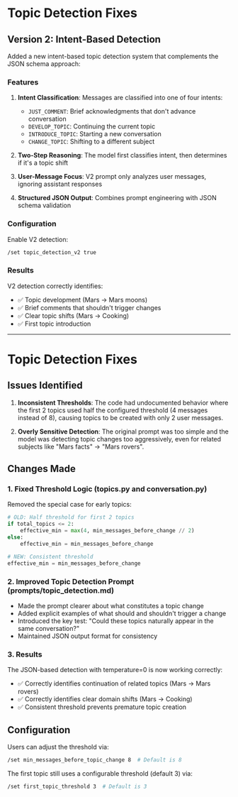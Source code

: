 # Topic Detection Fixes

## Version 2: Intent-Based Detection

Added a new intent-based topic detection system that complements the JSON schema approach:

### Features

1. **Intent Classification**: Messages are classified into one of four intents:
   - `JUST_COMMENT`: Brief acknowledgments that don't advance conversation
   - `DEVELOP_TOPIC`: Continuing the current topic
   - `INTRODUCE_TOPIC`: Starting a new conversation
   - `CHANGE_TOPIC`: Shifting to a different subject

2. **Two-Step Reasoning**: The model first classifies intent, then determines if it's a topic shift

3. **User-Message Focus**: V2 prompt only analyzes user messages, ignoring assistant responses

4. **Structured JSON Output**: Combines prompt engineering with JSON schema validation

### Configuration

Enable V2 detection:
```bash
/set topic_detection_v2 true
```

### Results

V2 detection correctly identifies:
- ✅ Topic development (Mars → Mars moons)
- ✅ Brief comments that shouldn't trigger changes
- ✅ Clear topic shifts (Mars → Cooking)
- ✅ First topic introduction

---

# Topic Detection Fixes

## Issues Identified

1. **Inconsistent Thresholds**: The code had undocumented behavior where the first 2 topics used half the configured threshold (4 messages instead of 8), causing topics to be created with only 2 user messages.

2. **Overly Sensitive Detection**: The original prompt was too simple and the model was detecting topic changes too aggressively, even for related subjects like "Mars facts" → "Mars rovers".

## Changes Made

### 1. Fixed Threshold Logic (topics.py and conversation.py)

Removed the special case for early topics:
```python
# OLD: Half threshold for first 2 topics
if total_topics <= 2:
    effective_min = max(4, min_messages_before_change // 2)
else:
    effective_min = min_messages_before_change

# NEW: Consistent threshold
effective_min = min_messages_before_change
```

### 2. Improved Topic Detection Prompt (prompts/topic_detection.md)

- Made the prompt clearer about what constitutes a topic change
- Added explicit examples of what should and shouldn't trigger a change
- Introduced the key test: "Could these topics naturally appear in the same conversation?"
- Maintained JSON output format for consistency

### 3. Results

The JSON-based detection with temperature=0 is now working correctly:
- ✅ Correctly identifies continuation of related topics (Mars → Mars rovers)
- ✅ Correctly identifies clear domain shifts (Mars → Cooking)
- ✅ Consistent threshold prevents premature topic creation

## Configuration

Users can adjust the threshold via:
```bash
/set min_messages_before_topic_change 8  # Default is 8
```

The first topic still uses a configurable threshold (default 3) via:
```bash
/set first_topic_threshold 3  # Default is 3
```